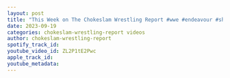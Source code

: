 ```yaml
---
layout: post
title: "This Week on The Chokeslam Wrestling Report #wwe #endeavour #shorts #podcast #professionalwrestling"
date: 2023-09-19
categories: chokeslam-wrestling-report videos
author: chokeslam-wrestling-report
spotify_track_id: 
youtube_video_id: ZL2P1tE2Pwc
apple_track_id: 
youtube_metadata: 
---
```


